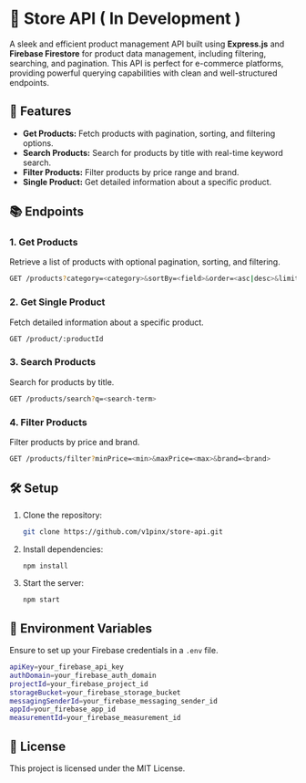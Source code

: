 

# 🛒 Store API ( In Development ) 

A sleek and efficient product management API built using **Express.js** and **Firebase Firestore** for product data management, including filtering, searching, and pagination. This API is perfect for e-commerce platforms, providing powerful querying capabilities with clean and well-structured endpoints.

## 🚀 Features

- **Get Products:** Fetch products with pagination, sorting, and filtering options.
- **Search Products:** Search for products by title with real-time keyword search.
- **Filter Products:** Filter products by price range and brand.
- **Single Product:** Get detailed information about a specific product.

## 📚 Endpoints

### 1. Get Products
Retrieve a list of products with optional pagination, sorting, and filtering.

```bash
GET /products?category=<category>&sortBy=<field>&order=<asc|desc>&limit=<number>&page=<number>
```

### 2. Get Single Product
Fetch detailed information about a specific product.

```bash
GET /product/:productId
```

### 3. Search Products
Search for products by title.

```bash
GET /products/search?q=<search-term>
```

### 4. Filter Products
Filter products by price and brand.

```bash
GET /products/filter?minPrice=<min>&maxPrice=<max>&brand=<brand>
```

## 🛠️ Setup

1. Clone the repository:
   ```bash
   git clone https://github.com/v1pinx/store-api.git
   ```
2. Install dependencies:
   ```bash
   npm install
   ```
3. Start the server:
   ```bash
   npm start
   ```

## 🔑 Environment Variables

Ensure to set up your Firebase credentials in a `.env` file.

```bash
apiKey=your_firebase_api_key
authDomain=your_firebase_auth_domain
projectId=your_firebase_project_id
storageBucket=your_firebase_storage_bucket
messagingSenderId=your_firebase_messaging_sender_id
appId=your_firebase_app_id
measurementId=your_firebase_measurement_id
```

## 📝 License

This project is licensed under the MIT License.